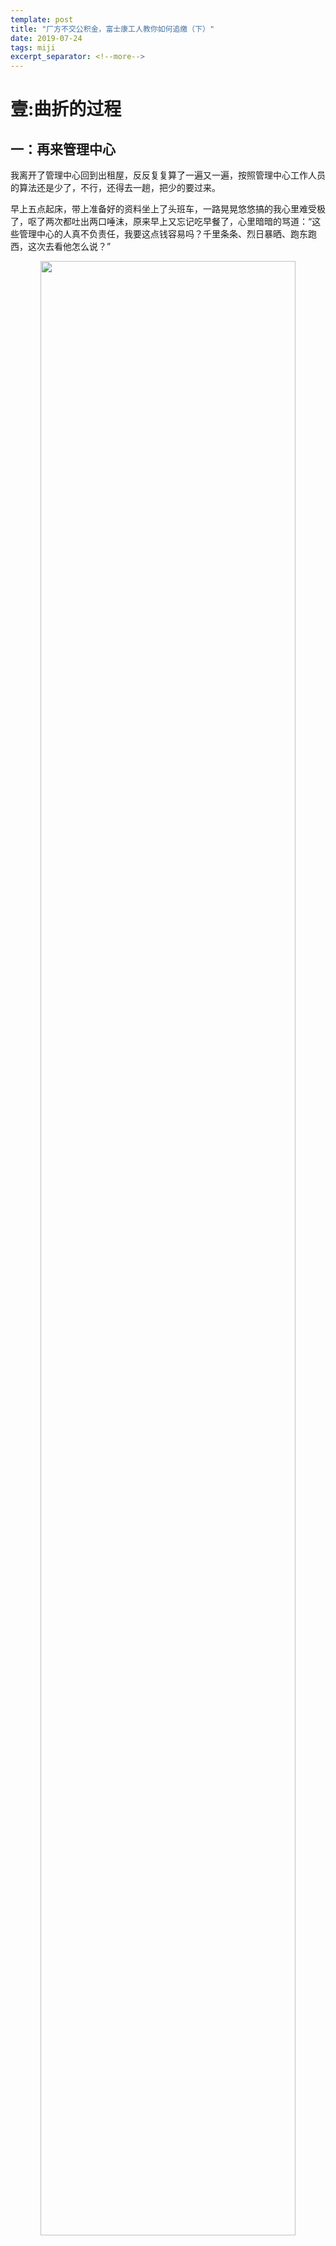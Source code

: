 ```yaml
---
template: post
title: "厂方不交公积金，富士康工人教你如何追缴（下）"
date: 2019-07-24
tags: miji
excerpt_separator: <!--more-->
---
```


# 壹:曲折的过程

## 一：再来管理中心

我离开了管理中心回到出租屋，反反复复算了一遍又一遍，按照管理中心工作人员的算法还是少了，不行，还得去一趟，把少的要过来。

早上五点起床，带上准备好的资料坐上了头班车，一路晃晃悠悠搞的我心里难受极了，呕了两次都吐出两口唾沫，原来早上又忘记吃早餐了，心里暗暗的骂道：“这些管理中心的人真不负责任，我要这点钱容易吗？千里条条、烈日暴晒、跑东跑西，这次去看他怎么说？”

<div style="text-align:center"><img src="/images/072401.webp" width="90%"><br></div><br>

下车直行到第一个红绿灯右转过马路在直行三百米就到了，虽然还没开门，门口已经站了很多人，早上的太阳照在地面，很多人都躲进了树荫下或者旁边的取款机里，地面上整齐的摆着各自的随身物品，像站队一样一个接一个的摆开，一直延伸到马路的最边缘。

我一看手机才八点，我前面已经四五十号人。八点四十分，一个身穿制服的保安站在门口指挥：“大家站好队，我要发号了……”

话音刚落，所有人都从四面八方走了过来，站在自己放东西的位置，队伍呈七型，从门口排到马路边又右拐到侧面马路边，我一看自己已经是在队伍的前面，往后看已经看不到尾，那阵势好像要像前线打仗一样，唯一不同的是士兵的手里拿着枪，而我们的手里都提着厚厚的资料。

保安手里拿着厚厚的一摞号，从前到后挨个的发，队伍站的太挤，我从队里侧出半个身子，扭头看看有年轻人、中年人、老年人，他们的脸上都流着汗，衣服都被汗水踏湿了……

<div style="text-align:center"><img src="/images/072402.webp" width="90%"><br></div><br>

**看到这里，就想到了我们底层劳动人民的不容易。我们背井离乡，来到繁荣的大城市，为了维持生活，就必须做着超负荷的工作，我们铸造了整个深圳的繁华，最终却一无所有。正因为生活的压力将我们压得喘不过气，所以为了本就属于我们的一点利益，我们也必须奋力去争取，以缓解压在身上的重担。**

<div style="text-align:center"><img src="/images/072403.webp" width="90%"><br></div><br>

## 二：再次追回一千多

保安刚发完号门就开了，队伍已经散开，所有人冲进了二楼，那通往二楼的楼梯上根本看不到楼顶凳，你推我挤的上了二楼。大厅很凉爽，几个空调开着，我这次没有坐等叫号，直接走到窗口问：“你好，我这次来是昨天递交了资料，回去后发现你们少算了，这是我的资料你在给我算一次。”

工作人员抬头看了我一眼，不耐烦的说：“你到旁边窗口等下，我叫主管处理。”

我刚坐下他指的位置，一个身穿白衬衣的中年男人走了过来：“你这个哪里算错了？我看看。”

他接过资料，又开始不断的敲着键盘……过去二十多分钟后：“美女，我算了一下是少算了三百多，我给你马上加上。”

说完他拿着铅笔划掉了原来的数额，把少的部分用铅笔写上，还不在乎的说：“就这几百块至于跑一趟吗？”

我生气的看看他说：“公司欠我的，少一分我都会要过来。”

回家后去餐馆吃饭时遇到以前富士康的同事，一边吃饭一边聊起了这个追缴住房公积金这个事，原来他的已经追缴到账了。更让他气愤的是没有预算的追的多？我问他什么原因？

**1：同事从07年进富士康的，可住房公积金管理中心是从10年12月开始追缴。可法律并没有这样规定；**

**2：我们打的工资流水都是扣过社保、住房公积金、吃饭、住宿和地税，这些加起来也有一千多，管理中心按工资流水算，这样一算每个月都少一点钱；**

**3：地税清单预约到龙华这边都没打印出工资总额，不显示工资总额只能按银行流水算，这样一来我们就亏了；**

**4：其实管理中心完全可以让富士康提供我们的工资证明，可他们不这么做，故意让你跑来跑去，显麻烦就自己放弃。**

听了他的话我终于明白钱少在什么地方。**这里也特别提醒大家，大家记得收齐你工资卡的银行流水，你的社保缴费记录，和你的个人所得税缴费记录。因为一般公积金管理局会把这三项加起来来算出你的月平均工资。要不然就会吃亏了。**

第二天，我去了观澜泗黎路那个地税局打印地税清单，要他打出显示工资总额那种，可只能从14年开始有，以前的没保存打不出来。老天爷似乎也在跟我做对，在回来的路上突发大雨把我淋成落汤鸡，在雨中我大声的说：“不要阻挠我追缴，对于这次追缴我是认真的。”

<div style="text-align:center"><img src="/images/072404.webp" width="90%"><br></div><br>

又是崭新的一天，我带上打印好的资料第三次踏进宝安住房公积金的大门，这次遇到了在富士康工作二十年的坐办公室的，他说办公室所有人都轮流过来追缴了，只要递交资料钱三个月都到账了，同他一起来的有四个人，在等待叫号区也有好几个穿着富士康工衣的工友，看样子是在职的。

我顾不上与他们聊天，补交资料后，庆幸的是又多追回一千多块钱，看着那回执单上七千多块钱的追缴金额，那一刻别提心里有多美，那感受真的用文字无法形容的。

我们工人只有靠自己去争取，才能拿回本来就属于我们的权益。

<div style="text-align:center"><img src="/images/072405.webp" width="90%"><br></div><br>

# 贰:厂方肆意妄为的原因

## 一：新的斗争

随着越来越多人追缴成功，这个消息就在深圳扩散出去了，越来越多人加入了追缴的队伍中了。人数多了，单个的追缴逐渐给集体性的追缴代替了。

一位富士康工友给富士康工会写了追缴住房公积金的信，可好几个月过去了，工会没有任何回复。于是这位工友就将这件事曝光在网上，发了微博。因为大家有着共同利益，没过多久，微博上就有二十多号人给富士康发起联名信索要追回住房公积金，可富士康还是理都不理。

毕竟这可不是一笔小数目，几年积累下来可是有上万：

**根据《住房公积金管理条例》第十八条：职工和单位住房公积金的缴存比例均不得低于职工上一年度月平均工资的5％。**

职工一般从参加工作的第二月起就要缴存公积金了：

**《住房公积金管理条例》第十七条：新参加工作的职工从参加工作的第二个月开始缴存住房公积金，月缴存额为职工本人当月工资乘以职工住房公积金缴存比例。单位新调入的职工从调入单位发放工资之日起缴存住房公积金，月缴存额为职工本人当月工资乘以职工住房公积金缴存比例。**

在得知我追缴成功后，一个很久没联系的朋友突然打电话过来。

“婷婷，听说你的住房公积金追到了，是真的吗？我递交资料已经快一年了，怎么没动静？我不知道该怎么办？你能帮我问问吗？”

我听后二话没说就打通管理中心的电话，选择了人工台：“你好，我一朋友递交资料快一年了，怎么没有一点动静，我想让你查查是怎么回事？”

“你朋友的事情自己不会问呀？你管那么多事干嘛？人家又没给你钱，你自己追缴到就行了……”

几句冷严冷语把我怼了回来，说完电话就挂了。我搞的莫名其妙，这世界怎么了？难道在这些人眼中工友朋友之间相互帮一下忙就是没事找事，多管闲事吗？

<div style="text-align:center"><img src="/images/072406.webp" width="90%"><br></div><br>

** 二：角决

那天刚好调休，发微博的那位工友正好也说今天要集体来追缴，我和我朋友决定与他们一起去，毕竟人多力量大。

就这样，我们十多号人，一起来到了公积金管理中心。走进管理中心的大厅，我走到二号窗口说要见他们领导，有些事想了解一下。那女的回复说让我们先隔壁凳子坐一下，他马上去叫。我们坐上那风了快一个小时，看到的只是晃来晃去的人，填资料、交资料、等待办理的工友，我这急脾气一下子上来了。

“吆，这领导架子挺大的，我们在这等了半个小时了怎么吓得不敢来见我了？”

由于我的嗓门大，工作人员赶紧跑过来：“美女，再等等，领导马上来。”

 说着给我递杯水，我只好坐下，喝点水压压心中的浓火。

<div style="text-align:center"><img src="/images/072407.webp" width="90%"><br></div><br>

“你好，是你们找我吗？刚有个会，来晚了不好意思。我是这的主管，这是部长。”

“你好，我就是个工人，对于富士康违法占有我们的住房公积金，你们做为直属人民政府的事业单位，要督促他们尽快合法化。”

旁边的工友听到了我的对话，都围了上来，都想听听眼前这个高层领导怎么回应这件事。**旁边的工友还打开手机拍视频。这举动却惊晃了那主管，急忙冲上前制止。**

“这个不能拍，我们还是去办公室谈吧。”

“为什么要去办公室呀？在这谈挺好的，正好让大家都听听原因。”

那主管说话了：“这是程序，来找我了，我们欢迎，不能违背程序。”旁边的部长也符合到。

“你看在这这样耗不是浪费你自己的时间吗？大厅是办理业务的地方，在这谈会影响到别人。”

我们拗了一会，实在拗不过他们，只好跟着他俩进了隔壁的房间。当打开房门那一刻我愣住了，桌子上，地面上那一摞摞资料把这房间堆的满满的，那一摞摞的高度大概有一人那么高，我数了一下地面上放有七八十行，桌子上一摞摞已经看不到桌子的形状和颜色，桌子旁刚好放了三个凳子。

部长指着那些资料说：“你看看，这都是已经追缴到的处理好的资料，如今我们天天工作到深夜，周六日都上班。像富士康我们已经去了四次了。”

我接过话茬说：“是啊，公司不但偷了我的钱，还耍了你们，如果公司要合法化了你们还会这么累吗？这要好好的想想办法。”

部长一坐那，那主管似乎都没什么发言权。“好，我们会想办法的。我知道你们来一趟也不容易，你们有什么疑问就说吧。”

我顿时心里一肚子话在此时此刻倒了出来。

** “第一：请问部长，当遇到问题时是不是先解决根本的问题？既然有人追缴到了，这代表你们和工厂老板都承认违法，有义务督促让工厂合法化。**

**第二：为什么你们这追缴是从2010年12月追起，法律上没有这样规定呀？**

**第三：我申请追缴管理中心完全可以让富士康提供工资总额的证明，为什么不这么做？**

**第四：我们身为中华人民共和国公民，我们要守法，我国一再强调中国是一个法制社会，我相信你也是赞同的吧！如果一个政府官员带头看着违法工厂不去制止，那我们的社会能合协吗？”**

部长坐在那里，低着头一字一句的听完了我的每一句话。

**“你说的确实也是实实在在的问题。**

**我首先回复你第一个问题，关于工厂我们也去过四次了，也提出让工厂合法化，可他们不听，我们也没办法？我们毕竟是监督的一个部门，没有多大权利。**

**第二个问题住房公积金管理条例上明确的写出本办法自2010年12起”开始执行，我们也是按规章办事。**

**第三个问题这问题我们也提了，公司不配合，我们该做的也都做了。**

**第四个问题肯定赞同了，我们也在努力。”**

旁边的工友听完后也发了言：

**“部长我听了你的解释就有一点搞不明白？国法称为母法，地方法称为子法，当母法和子法相冲突时，以母法为主。顾此母法比子法大。**

**你刚刚说的本办法自2010年12月执行，上面也没有指出追缴从这个时候开始呀？**

**还有那个地税清单扣的基数完全可以推算出我的全额工资呀，如果只交这个材料我们既可以追缴到少的那部分，你们也省事不用又是申核工资流水和社保清单，对你们和我们都省去了很多的时间和精力。”**

**“小刘，把他提的见意记一下，我们会向上级汇报，说不定真可行。这样把对于你刚刚说的对追缴的时间有疑问，你把地址留下，我问过我的领导后会写信回复你。”**

看到他们表态了，我们就离开了那里。这次来的目的其实主要是对住房公积金管理中心施压，因为他们有督促厂方的义务，可以看的出部长一直在推诿，与富士康一起打太极，将问题都推给对方，我们的投诉是将压力直接对准他们。

**根据《深圳市住房公积金管理暂行办法》第四十四条：对违反本办法的行为，公积金中心或者有关部门查处后，公积金中心应当将有关单位或者个人的违规信息录入住房公积金监管档案或者系统，并将其作为重点督查对象。**

没过多久，迫于我们给的压力，管理中心真的按那工友提的跟局地税推算办理。

由于追缴的人越来越多，各行各业都纷纷去追缴，管理中心采取了线上预约的方式，据说那号从年前排到年后了，还有很多人排不上队。很多工友拍手称赞，都说管理中心办了件大快民心的好事。

**可让人万万没想到的是，管理中心要的资料又变了，现在追缴需要带上劳动合同或者厂牌和工作证明，这可难倒了百分之九十的工友，看着公司欠自己的钱无法讨要。**

**你拿以前的工资流水、社保清单和地税清单管理中心不受理，他们声称要么拿劳动合同，要么要工资证明（并要求盖章），要么交出厂牌，这些苛刻的要求把工友推出门外。**

<div style="text-align:center"><img src="/images/072408.webp" width="90%"><br></div><br>


## 三：工人只能靠自己

回想这次追缴公积金，有上夜班一脸憔悴的工友一下班就赶去递交资料，等办完还要赶回去继续上夜班；有很多工友为了能拿到靠前的号睡在管理中心门口。这一切又是什么原因造成的呢？这是我们值得深思的问题。

从直观来看，很多工友没有追缴成功原因有几点：

**1：已经离职的工友在离职时厂牌已被公司收了，关于合同很少人会保留；**

**2：在职员工也有很多合同丢失，也有的想办法去人事开在职证明，可拿到管理中心那的人还是不认可，说非要法人的章，天呀！关于富士康法人三天两头换，上那去找他；**

**3：在职员工还有顾虑如果去追缴害怕公司给自己天天穿小鞋，其实他们的这种想法是正常的也是多余的，富士康已经有一大堆人去追缴了，办公室的工作人员都轮流去交资料，富士康不会那么傻吧！顾着给所有人穿小鞋，我想他们也没有那么多鞋吧！**

但是背后其实有着更深层次的原因，我们或者可以从全国总工会官方微信发布的一篇文章可以看出端倪。

7月16号，全国总工会发布了一篇文章：“7月1日起，社保公积金变了！自愿放弃缴纳社保，可以吗？”

<div style="text-align:center"><img src="/images/072409.webp" width="90%"><br></div><br>

**这篇文章强调：公积金是企业可选择性的为员工缴纳**

<div style="text-align:center"><img src="/images/072410.webp" width="90%"><br></div><br>

我们来看看法律怎么说的：

**根据《住房公积金管理条例》第二十条：单位应当按时、足额缴存住房公积金，不得逾期缴存或少缴。**

**《关于修改<住房公积金管理条例>的决定》（国务院令第350号）条例第二条第二款规定：“住房公积金，是指国家机关、国有企业、城镇集体企业、外商投资企业、城镇私营企业及其他城镇企业、事业单位、民办非企业单位、社会团体（以下统称单位）及其在职职工缴存的长期住房储金。”**

**《国务院住房公积金管理条例》第十四条规定：新设立的单位应当自设立之日起30日内到住房公积金管理中心办理住房公积金缴存登记，并自登记之日起20日内持住房公积金管理中心的审核文件，到受委托银行为本单位职工办理住房公积金账户设立手续。**

现在大家知道了，**连全国总工会都公然违背法律站在厂方的立场说话，帮助厂方欺骗工人，怪不得厂方那么嚣张，怪不得住房公积金管理中心想尽一切办法阻拦工人了。**

我们可以看到，有关部门套路在变，厂方套路在变，他们联合起来让工人追缴变得越来越困难。

我们工人，只有靠我们自己才能拿回属于我们的权益。大家平时就要注意收集证据和保留各种材料，这样才能将主动权抓在我们自己手里。大家不要怕资本家，因为我们每一次斗争都增加了他们打理关系都会增加他们的成本，让资本家的得不偿失，这也是换种方式增加我们的收入。

**正因为工人学会了用法律武器来捍卫自己的权益，所以最近几年公积金相关政策经常改动，故意挡住工人追缴的道路，增加工人追缴的难度。这是政治强有力的推动导致的，这也反应了法律的阶级性。**

**我们需要学习法律，又要看到它的局限性，在斗争中需要见招拆招，团结更多的工友，才能立于不败之地！**

<div style="text-align:center"><img src="/images/072411.webp" width="90%"><br></div><br>

